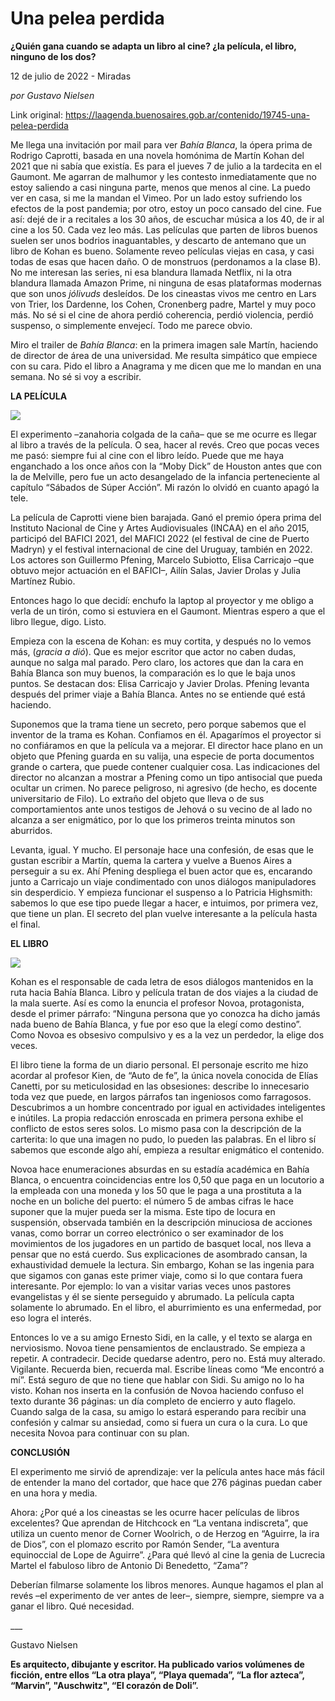 # Una pelea perdida

**¿Quién gana cuando se adapta un libro al cine? ¿la película, el libro, ninguno de los dos?**

12 de julio de 2022 - Miradas

_por Gustavo Nielsen_

Link original: https://laagenda.buenosaires.gob.ar/contenido/19745-una-pelea-perdida



Me llega una invitación por mail para ver *Bahía Blanca*, la ópera prima de Rodrigo Caprotti, basada en una novela homónima de Martín Kohan del 2021 que ni sabía que existía. Es para el jueves 7 de julio a la tardecita en el Gaumont. Me agarran de malhumor y les contesto inmediatamente que no estoy saliendo a casi ninguna parte, menos que menos al cine. La puedo ver en casa, si me la mandan el Vimeo. Por un lado estoy sufriendo los efectos de la post pandemia; por otro, estoy un poco cansado del cine. Fue así: dejé de ir a recitales a los 30 años, de escuchar música a los 40, de ir al cine a los 50. Cada vez leo más. Las películas que parten de libros buenos suelen ser unos bodrios inaguantables, y descarto de antemano que un libro de Kohan es bueno. Solamente reveo películas viejas en casa, y casi todas de esas que hacen daño. O de monstruos (perdonamos a la clase B). No me interesan las series, ni esa blandura llamada Netflix, ni la otra blandura llamada Amazon Prime, ni ninguna de esas plataformas modernas que son unos *jólivuds* desleídos. De los cineastas vivos me centro en Lars von Trier, los Dardenne, los Cohen, Cronenberg padre, Martel y muy poco más. No sé si el cine de ahora perdió coherencia, perdió violencia, perdió suspenso, o simplemente envejecí. Todo me parece obvio.




Miro el trailer de *Bahía Blanca*: en la primera imagen sale Martín, haciendo de director de área de una universidad. Me resulta simpático que empiece con su cara. Pido el libro a Anagrama y me dicen que me lo mandan en una semana. No sé si voy a escribir.




**LA PELÍCULA**




![](https://cdn.feater.me/files/images/301561/3b26fc87-181c-48c6-b5f1-24e3f630f945.jpg)




El experimento –zanahoria colgada de la caña– que se me ocurre es llegar al libro a través de la película. O sea, hacer al revés. Creo que pocas veces me pasó: siempre fui al cine con el libro leído. Puede que me haya enganchado a los once años con la “Moby Dick” de Houston antes que con la de Melville, pero fue un acto desangelado de la infancia perteneciente al capítulo “Sábados de Súper Acción”. Mi razón lo olvidó en cuanto apagó la tele.




La película de Caprotti viene bien barajada. Ganó el premio ópera prima del Instituto Nacional de Cine y Artes Audiovisuales (INCAA) en el año 2015, participó del BAFICI 2021, del MAFICI 2022 (el festival de cine de Puerto Madryn) y el festival internacional de cine del Uruguay, también en 2022. Los actores son Guillermo Pfening, Marcelo Subiotto, Elisa Carricajo –que obtuvo mejor actuación en el BAFICI–, Ailín Salas, Javier Drolas y Julia Martínez Rubio.




Entonces hago lo que decidí: enchufo la laptop al proyector y me obligo a verla de un tirón, como si estuviera en el Gaumont. Mientras espero a que el libro llegue, digo. Listo.




Empieza con la escena de Kohan: es muy cortita, y después no lo vemos más, (*gracia a dió*). Que es mejor escritor que actor no caben dudas, aunque no salga mal parado. Pero claro, los actores que dan la cara en Bahía Blanca son muy buenos, la comparación es lo que le baja unos puntos. Se destacan dos: Elisa Carricajo y Javier Drolas. Pfening levanta después del primer viaje a Bahía Blanca. Antes no se entiende qué está haciendo.




Suponemos que la trama tiene un secreto, pero porque sabemos que el inventor de la trama es Kohan. Confiamos en él. Apagarímos el proyector si no confiáramos en que la película va a mejorar. El director hace plano en un objeto que Pfening guarda en su valija, una especie de porta documentos grande o cartera, que puede contener cualquier cosa. Las indicaciones del director no alcanzan a mostrar a Pfening como un tipo antisocial que pueda ocultar un crimen. No parece peligroso, ni agresivo (de hecho, es docente universitario de Filo). Lo extraño del objeto que lleva o de sus comportamientos ante unos testigos de Jehová o su vecino de al lado no alcanza a ser enigmático, por lo que los primeros treinta minutos son aburridos.




Levanta, igual. Y mucho. El personaje hace una confesión, de esas que le gustan escribir a Martín, quema la cartera y vuelve a Buenos Aires a perseguir a su ex. Ahí Pfening despliega el buen actor que es, encarando junto a Carricajo un viaje condimentado con unos diálogos manipuladores sin desperdicio. Y empieza funcionar el suspenso a lo Patricia Highsmith: sabemos lo que ese tipo puede llegar a hacer, e intuimos, por primera vez, que tiene un plan. El secreto del plan vuelve interesante a la película hasta el final.




**EL LIBRO**




![](https://cdn.feater.me/files/images/301559/f12d07f8-e1a6-41a3-bdbf-7ddcde85a673.jpeg)




Kohan es el responsable de cada letra de esos diálogos mantenidos en la ruta hacia Bahía Blanca. Libro y película tratan de dos viajes a la ciudad de la mala suerte. Así es como la enuncia el profesor Novoa, protagonista, desde el primer párrafo: “Ninguna persona que yo conozca ha dicho jamás nada bueno de Bahía Blanca, y fue por eso que la elegí como destino”. Como Novoa es obsesivo compulsivo y es a la vez un perdedor, la elige dos veces.




El libro tiene la forma de un diario personal. El personaje escrito me hizo acordar al profesor Kien, de “Auto de fe”, la única novela conocida de Elías Canetti, por su meticulosidad en las obsesiones: describe lo innecesario toda vez que puede, en largos párrafos tan ingeniosos como farragosos. Descubrimos a un hombre concentrado por igual en actividades inteligentes e inútiles. La propia redacción enroscada en primera persona exhibe el conflicto de estos seres solos. Lo mismo pasa con la descripción de la carterita: lo que una imagen no pudo, lo pueden las palabras. En el libro sí sabemos que esconde algo ahí, empieza a resultar enigmático el contenido.




Novoa hace enumeraciones absurdas en su estadía académica en Bahía Blanca, o encuentra coincidencias entre los 0,50 que paga en un locutorio a la empleada con una moneda y los 50 que le paga a una prostituta a la noche en un boliche del puerto: el número 5 de ambas cifras le hace suponer que la mujer pueda ser la misma. Este tipo de locura en suspensión, observada también en la descripción minuciosa de acciones vanas, como borrar un correo electrónico o ser examinador de los movimientos de los jugadores en un partido de basquet local, nos lleva a pensar que no está cuerdo. Sus explicaciones de asombrado cansan, la exhaustividad demuele la lectura. Sin embargo, Kohan se las ingenia para que sigamos con ganas este primer viaje, como si lo que contara fuera interesante. Por ejemplo: lo van a visitar varias veces unos pastores evangelistas y él se siente perseguido y abrumado. La película capta solamente lo abrumado. En el libro, el aburrimiento es una enfermedad, por eso logra el interés.




Entonces lo ve a su amigo Ernesto Sidi, en la calle, y el texto se alarga en nerviosismo. Novoa tiene pensamientos de enclaustrado. Se empieza a repetir. A contradecir. Decide quedarse adentro, pero no. Está muy alterado. Vigilante. Recuerda bien, recuerda mal. Escribe líneas como “Me encontró a mí”. Está seguro de que no tiene que hablar con Sidi. Su amigo no lo ha visto. Kohan nos inserta en la confusión de Novoa haciendo confuso el texto durante 36 páginas: un día completo de encierro y auto flagelo. Cuando salga de la casa, su amigo lo estará esperando para recibir una confesión y calmar su ansiedad, como si fuera un cura o la cura. Lo que necesita Novoa para continuar con su plan.




**CONCLUSIÓN**




El experimento me sirvió de aprendizaje: ver la película antes hace más fácil de entender la mano del cortador, que hace que 276 páginas puedan caber en una hora y media.




Ahora: ¿Por qué a los cineastas se les ocurre hacer películas de libros excelentes? Que aprendan de Hitchcock en “La ventana indiscreta”, que utiliza un cuento menor de Corner Woolrich, o de Herzog en “Aguirre, la ira de Dios”, con el plomazo escrito por Ramón Sender, “La aventura equinoccial de Lope de Aguirre”. ¿Para qué llevó al cine la genia de Lucrecia Martel el fabuloso libro de Antonio Di Benedetto, “Zama”?




Deberían filmarse solamente los libros menores. Aunque hagamos el plan al revés –el experimento de ver antes de leer–, siempre, siempre, siempre va a ganar el libro. Qué necesidad.




\_\_\_




Gustavo Nielsen




**Es arquitecto, dibujante y escritor. Ha publicado varios volúmenes de ficción, entre ellos “La otra playa”, “Playa quemada”, “La flor azteca”, “Marvin”, "Auschwitz", “El corazón de Doli”.**



